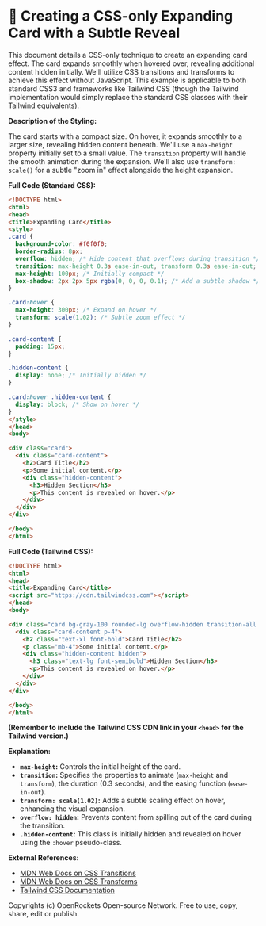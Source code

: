 # 🐞 Creating a CSS-only Expanding Card with a Subtle Reveal


This document details a CSS-only technique to create an expanding card effect.  The card expands smoothly when hovered over, revealing additional content hidden initially. We'll utilize CSS transitions and transforms to achieve this effect without JavaScript.  This example is applicable to both standard CSS3 and frameworks like Tailwind CSS (though the Tailwind implementation would simply replace the standard CSS classes with their Tailwind equivalents).

**Description of the Styling:**

The card starts with a compact size. On hover, it expands smoothly to a larger size, revealing hidden content beneath.  We'll use a `max-height` property initially set to a small value.  The `transition` property will handle the smooth animation during the expansion.  We'll also use `transform: scale()` for a subtle "zoom in" effect alongside the height expansion.

**Full Code (Standard CSS):**

```html
<!DOCTYPE html>
<html>
<head>
<title>Expanding Card</title>
<style>
.card {
  background-color: #f0f0f0;
  border-radius: 8px;
  overflow: hidden; /* Hide content that overflows during transition */
  transition: max-height 0.3s ease-in-out, transform 0.3s ease-in-out; /* Smooth transition */
  max-height: 100px; /* Initially compact */
  box-shadow: 2px 2px 5px rgba(0, 0, 0, 0.1); /* Add a subtle shadow */
}

.card:hover {
  max-height: 300px; /* Expand on hover */
  transform: scale(1.02); /* Subtle zoom effect */
}

.card-content {
  padding: 15px;
}

.hidden-content {
  display: none; /* Initially hidden */
}

.card:hover .hidden-content {
  display: block; /* Show on hover */
}
</style>
</head>
<body>

<div class="card">
  <div class="card-content">
    <h2>Card Title</h2>
    <p>Some initial content.</p>
    <div class="hidden-content">
      <h3>Hidden Section</h3>
      <p>This content is revealed on hover.</p>
    </div>
  </div>
</div>

</body>
</html>
```

**Full Code (Tailwind CSS):**

```html
<!DOCTYPE html>
<html>
<head>
<title>Expanding Card</title>
<script src="https://cdn.tailwindcss.com"></script>
</head>
<body>

<div class="card bg-gray-100 rounded-lg overflow-hidden transition-all duration-300 ease-in-out max-h-[100px] shadow-md">
  <div class="card-content p-4">
    <h2 class="text-xl font-bold">Card Title</h2>
    <p class="mb-4">Some initial content.</p>
    <div class="hidden-content hidden">
      <h3 class="text-lg font-semibold">Hidden Section</h3>
      <p>This content is revealed on hover.</p>
    </div>
  </div>
</div>

</body>
</html>
```

**(Remember to include the Tailwind CSS CDN link in your `<head>` for the Tailwind version.)**


**Explanation:**

* **`max-height`:** Controls the initial height of the card.
* **`transition`:** Specifies the properties to animate (`max-height` and `transform`), the duration (0.3 seconds), and the easing function (`ease-in-out`).
* **`transform: scale(1.02)`:**  Adds a subtle scaling effect on hover, enhancing the visual expansion.
* **`overflow: hidden`:** Prevents content from spilling out of the card during the transition.
* **`.hidden-content`:** This class is initially hidden and revealed on hover using the `:hover` pseudo-class.

**External References:**

* [MDN Web Docs on CSS Transitions](https://developer.mozilla.org/en-US/docs/Web/CSS/transition)
* [MDN Web Docs on CSS Transforms](https://developer.mozilla.org/en-US/docs/Web/CSS/transform)
* [Tailwind CSS Documentation](https://tailwindcss.com/)


Copyrights (c) OpenRockets Open-source Network. Free to use, copy, share, edit or publish.

